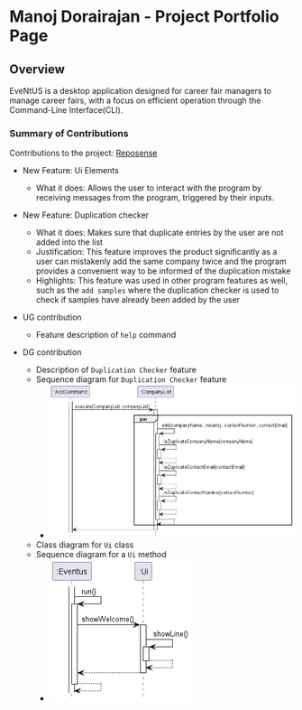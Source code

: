 # Manoj Dorairajan - Project Portfolio Page

## Overview
EveNtUS is a desktop application designed for career fair managers to manage career fairs, with a focus on efficient
operation through the Command-Line Interface(CLI).

### Summary of Contributions

Contributions to the project: [Reposense](https://nus-cs2113-ay2223s2.github.io/tp-dashboard/?search=manoj364&sort=groupTitle&sortWithin=title&timeframe=commit&mergegroup=&groupSelect=groupByRepos&breakdown=true&checkedFileTypes=docs~functional-code~test-code~other&since=2023-02-17&tabOpen=true&tabType=authorship&tabAuthor=Manoj364&tabRepo=AY2223S2-CS2113-W12-2%2Ftp%5Bmaster%5D&authorshipIsMergeGroup=false&authorshipFileTypes=docs~functional-code~test-code&authorshipIsBinaryFileTypeChecked=false&authorshipIsIgnoredFilesChecked=false)

- New Feature: Ui Elements
  - What it does: Allows the user to interact with the program by receiving messages from the program, triggered by
    their inputs.
- New Feature: Duplication checker
  - What it does: Makes sure that duplicate entries by the user are not added into the list
  - Justification: This feature improves the product significantly as a user can mistakenly add the same company twice
    and the program provides a convenient way to be informed of the duplication mistake
  - Highlights: This feature was used in other program features as well, such as the `add samples` where the duplication
    checker is used to check if samples have already been added by the user

- UG contribution
  - Feature description of `help` command

- DG contribution
  - Description of `Duplication Checker` feature
  - Sequence diagram for `Duplication Checker` feature
    - ![Duplication_checker.png](..%2FUML%2FImage%2FDuplication_checker.png)
  - Class diagram for `Ui` class
  - Sequence diagram for a `Ui` method
    - ![Ui_sequence_diagram.png](..%2FUML%2FImage%2FUi_sequence_diagram.png)

